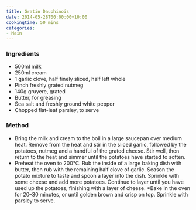 ```yaml
---
title: Gratin Dauphinois
date: 2014-05-28T00:00:00+10:00
cookingtime: 50 mins
categories:
- Main
---
```










### Ingredients

* 500ml milk
* 250ml cream
* 1 garlic clove, half finely sliced, half left whole
* Pinch freshly grated nutmeg
* 140g gruyere, grated
*  Butter, for greasing
* Sea salt and freshly ground white pepper
* Chopped flat-leaf parsley, to serve

### Method

* Bring the milk and cream to the boil in a large saucepan over medium heat. Remove from the heat and stir in the sliced garlic, followed by the potatoes, nutmeg and a handful of the grated cheese. Stir well, then return to the heat and simmer until the potatoes have started to soften.
* Preheat the oven to 200°C. Rub the inside of a large baking dish with butter, then rub with the remaining half clove of garlic. Season the potato mixture to taste and spoon a layer into the dish. Sprinkle with some cheese and add more potatoes. Continue to layer until you have used up the potatoes, finishing with a layer of cheese. *Bake in the oven for 20–30 minutes, or until golden brown and crisp on top. Sprinkle with parsley to serve.
